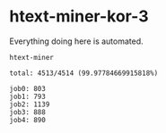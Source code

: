 # htext-miner-kor-3

Everything doing here is automated.

```
htext-miner

total: 4513/4514 (99.97784669915818%)

job0: 803
job1: 793
job2: 1139
job3: 888
job4: 890
```